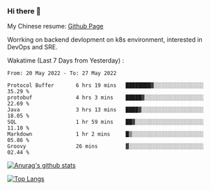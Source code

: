 ### Hi there 👋

My Chinese resume: [Github Page](https://spencercjh.github.io/resume/)

Worrking on backend devlopment on k8s environment, interested in DevOps and SRE.

Wakatime (Last 7 Days from Yesterday) :

<!--START_SECTION:waka-->

```text
From: 20 May 2022 - To: 27 May 2022

Protocol Buffer       6 hrs 19 mins   ████████▓░░░░░░░░░░░░░░░░   35.29 %
protobuf              4 hrs 3 mins    █████▓░░░░░░░░░░░░░░░░░░░   22.69 %
Java                  3 hrs 13 mins   ████▓░░░░░░░░░░░░░░░░░░░░   18.05 %
SQL                   1 hr 59 mins    ██▓░░░░░░░░░░░░░░░░░░░░░░   11.10 %
Markdown              1 hr 2 mins     █▒░░░░░░░░░░░░░░░░░░░░░░░   05.86 %
Groovy                26 mins         ▓░░░░░░░░░░░░░░░░░░░░░░░░   02.44 %
```

<!--END_SECTION:waka-->

[![Anurag's github stats](https://github-readme-stats.vercel.app/api?username=spencercjh&theme=tokyonight&show_icons=true)](https://github.com/anuraghazra/github-readme-stats)

[![Top Langs](https://github-readme-stats.vercel.app/api/top-langs/?username=spencercjh&layout=compact&theme=tokyonight)](https://github.com/anuraghazra/github-readme-stats)

